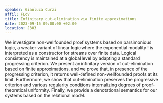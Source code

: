 ```yaml
---
speaker: Gianluca Curzi
affil: FLoV
title: Infinitary cut-elimination via finite approximations
date: 2023-09-15 09:00:00 +02:00
location: J303
---
```

 We investigate non-wellfounded proof systems based on parsimonious logic, a weaker variant of linear logic where the exponential modality ! is interpreted as a constructor for streams over finite data.
 Logical consistency is maintained at a global level by adapting a standard progressing criterion.
 We present an infinitary version of cut-elimination based on finite approximations, and we prove that, in presence of the progressing criterion, it returns well-defined non-wellfounded proofs at its limit.
 Furthermore, we show that cut-elimination preserves the progressive criterion and various regularity conditions internalizing degrees of proof-theoretical uniformity.
 Finally, we provide a denotational semantics for our systems based on the relational model.
